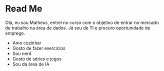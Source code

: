 # Read Me
Olá, eu sou Matheus, entrei no curso com o objetivo de entrar no mercado de trabalho na área de dados. Já sou de TI e procuro oportunidade de emprego.

- Amo cozinhar
- Gosto de fazer exercicios
- Sou nerd
- Gosto de séries e jogos
- Sou da área de IA

